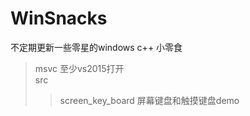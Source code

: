 # WinSnacks
不定期更新一些零星的windows c++ 小零食

> msvc 至少vs2015打开  
> src  
>> screen_key_board 屏幕键盘和触摸键盘demo